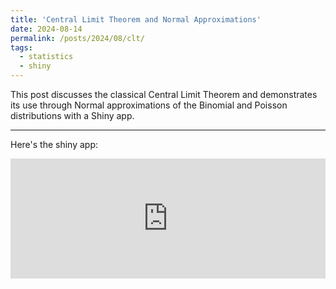 ```yaml
---
title: 'Central Limit Theorem and Normal Approximations'
date: 2024-08-14
permalink: /posts/2024/08/clt/
tags:
  - statistics
  - shiny
---
```


This post discusses the classical Central Limit Theorem and demonstrates its use through Normal approximations of the Binomial and Poisson distributions with a Shiny app.

------------------------------------------------------------------------

Here's the shiny app:

<embed src="https://taylor-grimm.shinyapps.io/clt_shiny/" style="width:100%; height: 20vw;">
